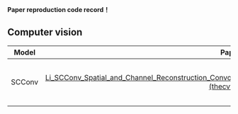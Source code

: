 **Paper reproduction code record！**

## Computer vision

| Model  |                            Paper                             | Venue | Year |                             Code                             | Time       |
| :----: | :----------------------------------------------------------: | :---: | :--: | :----------------------------------------------------------: | ---------- |
| SCConv | [Li_SCConv_Spatial_and_Channel_Reconstruction_Convolution_for_Feature_Redundancy_CVPR_2023_paper.pdf (thecvf.com)](https://openaccess.thecvf.com/content/CVPR2023/papers/Li_SCConv_Spatial_and_Channel_Reconstruction_Convolution_for_Feature_Redundancy_CVPR_2023_paper.pdf) | CVPR  | 2023 | [Python]([Editing ScConv/README.md at main · cheng-haha/ScConv (github.com)](https://github.com/cheng-haha/ScConv/edit/main/README.md)) | 2024.05.14 |
